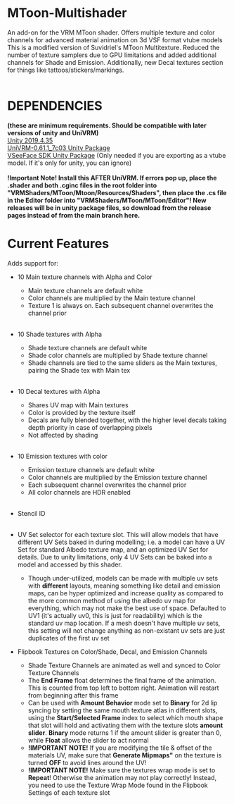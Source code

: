# MToon-Multishader
An add-on for the VRM MToon shader. Offers multiple texture and color channels for advanced material animation on 3d VSF format vtube models <br>
This is a modified version of Suvidriel's MToon Multitexture. Reduced the number of texture samplers due to GPU limitations and added additional channels for Shade and Emission. Additionally, new Decal textures section for things like tattoos/stickers/markings. <br>
 <br>
# DEPENDENCIES
<b>(these are minimum requirements. Should be compatible with later versions of unity and UniVRM)</b> <br>
[Unity 2019.4.35](https://unity.com/releases/editor/archive) <br>
[UniVRM-0.61.1_7c03 Unity Package](https://github.com/vrm-c/UniVRM/releases/tag/v0.61.1) <br>
[VSeeFace SDK Unity Package](https://github.com/emilianavt/VSeeFaceSDK/releases) (Only needed if you are exporting as a vtube model. If it's only for unity, you can ignore) <br>
 <br>
 <b>!Important Note! Install this AFTER UniVRM. If errors pop up, place the .shader and both .cginc files in the root folder into "VRMShaders/MToon/Mtoon/Resources/Shaders", then place the .cs file in the Editor folder into "VRMShaders/MToon/MToon/Editor"! New releases will be in unity package files, so download from the release pages instead of from the main branch here.</b> <br>
# Current Features

Adds support for: <br>
* 10 Main texture channels with Alpha and Color <br>
	- Main texture channels are default white <br>
	- Color channels are multiplied by the Main texture channel <br>
	- Texture 1 is always on. Each subsequent channel overwrites the channel prior <br><br>
 
* 10 Shade textures with Alpha <br>
	- Shade texture channels are default white <br>
	- Shade color channels are multiplied by Shade texture channel <br>
	- Shade channels are tied to the same sliders as the Main textures, pairing the Shade tex with Main tex <br><br>
 
* 10 Decal textures with Alpha <br>
	- Shares UV map with Main textures <br>
	- Color is provided by the texture itself <br>
	- Decals are fully blended together, with the higher level decals taking depth priority in case of overlapping pixels <br>
	- Not affected by shading <br><br>
 
* 10 Emission textures with color <br>
	- Emission texture channels are default white <br>
	- Color channels are multiplied by the Emission texture channel <br>
	- Each subsequent channel overwrites the channel prior <br>
	- All color channels are HDR enabled <br><br>
 
* Stencil ID<br><br>

* UV Set selector for each texture slot. This will allow models that have different UV Sets baked in during modelling; i.e. a model can have a UV Set for standard Albedo texture map, and an optimized UV Set for details. Due to unity limitations, only 4 UV Sets can be baked into a model and accessed by this shader.
  	- Though under-utilized, models can be made with multiple uv sets with <b>different</b> layouts, meaning something like detail and emission maps, can be hyper optimized and increase quality as compared to the more common method of using the albedo uv map for everything, which may not make the best use of space. Defaulted to UV1 (it's actually uv0, this is just for readability) which is the standard uv map location. If a mesh doesn't have multiple uv sets, this setting will not change anything as non-existant uv sets are just duplicates of the first uv set

* Flipbook Textures on Color/Shade, Decal, and Emission Channels<br>
	- Shade Texture Channels are animated as well and synced to Color Texture Channels<br>
 	- The <b>End Frame</b> float determines the final frame of the animation. This is counted from top left to bottom right. Animation will restart from beginning after this frame<br>
  	- Can be used with <b>Amount Behavior</b> mode set to <b>Binary</b> for 2d lip syncing by setting the same mouth texture atlas in different slots, using the <b>Start/Selected Frame</b> index to select which mouth shape that slot will hold and activating them with the texture slots <b>amount slider</b>. <b>Binary</b> mode returns 1 if the amount slider is greater than 0, while <b>Float</b> allows the slider to act normal
	- <b>!IMPORTANT NOTE!</b> If you are modifying the tile & offset of the materials UV, make sure that <b>Generate Mipmaps"</b> on the texture is turned <b>OFF</b> to avoid lines around the UV!<br>
 	- <b>!IMPORTANT NOTE!</b> Make sure the textures wrap mode is set to <b>Repeat</b>! Otherwise the animation may not play correctly! Instead, you need to use the Texture Wrap Mode found in the Flipbook Settings of each texture slot<br>
